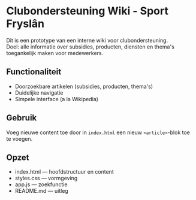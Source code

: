 # Clubondersteuning Wiki - Sport Fryslân

Dit is een prototype van een interne wiki voor clubondersteuning.  
Doel: alle informatie over subsidies, producten, diensten en thema's toegankelijk maken voor medewerkers.

## Functionaliteit
- Doorzoekbare artikelen (subsidies, producten, thema's)
- Duidelijke navigatie
- Simpele interface (a la Wikipedia)

## Gebruik
Voeg nieuwe content toe door in `index.html` een nieuw `<article>`-blok toe te voegen.

## Opzet
- index.html — hoofdstructuur en content
- styles.css — vormgeving
- app.js — zoekfunctie
- README.md — uitleg
